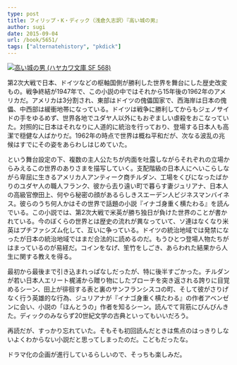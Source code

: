 ```yaml
---
type: post
title: フィリップ・K・ディック（浅倉久志訳）『高い城の男』
author: sugi
date: 2015-09-04
url: /book/5651/
tags: ["alternatehistory", "pkdick"]
---
```

<a href="http://www.amazon.co.jp/exec/obidos/ASIN/4150105685/chezsugi-22/ref=nosim/" onclick="_gaq.push(['_trackEvent', 'outbound-article', 'http://www.amazon.co.jp/exec/obidos/ASIN/4150105685/chezsugi-22/ref=nosim/', '']);" name="amazletlink" target="_blank"><img src="http://i1.wp.com/ecx.images-amazon.com/images/I/512pLOAAbRL.jpg?w=660" alt="高い城の男 (ハヤカワ文庫 SF 568)" class="alignleft"  data-recalc-dims="1" /></a>

第2次大戦で日本、ドイツなどの枢軸国側が勝利した世界を舞台にした歴史改変もの。戦争終結が1947年で、この小説の中ではそれから15年後の1962年のアメリカだ。アメリカは3分割され、東部はドイツの傀儡国家で、西海岸は日本の傀儡、中西部は緩衝地帯になっている。ドイツは戦争に勝利してからもジェノサイドの手をゆるめず、世界各地でユダヤ人以外にもおぞましい虐殺をおこなっていた。対照的に日本はそれなりに人道的に統治を行っており、登場する日本人も高潔で穏健な人ばかりだ。1962年の時点で世界は概ね平和だが、次なる波乱の兆候はすでにその姿をあらわしはじめていた。

という舞台設定の下、複数の主人公たちが内面を吐露しながらそれぞれの立場からみえるこの世界のありさまを描写していく。支配階級の日本人にへいこらしながら卑屈に生きるアメリカ人アンティーク商チルダン、工場をくびになったばかりのユダヤ人の職人フランク、彼から去り遠い町で暮らす妻ジュリアナ、日本人の高級官僚田上、何やら秘密の顔があるらしきスエーデン人ビジネスマンバイネス。彼らのうち何人かはその世界で話題の小説『イナゴ身重く横たわる』を読んでいる。この小説では、第2次大戦で米英が勝ち独日が負けた世界のことが書かれている。今のぼくらの世界とは歴史の流れが異なっていて、ソ連はなくなり米英はプチファシズム化して、互いに争っている。ドイツの統治地域では発禁になったが日本の統治地域ではまだ合法的に読めるのだ。もうひとつ登場人物たちがはまっているのが易経だ。コインをなげ、笙竹をしごき、あらわれた結果から人生に関する教えを得る。

最初から最後まで引き込まれっぱなしだったが、特に後半すごかった。チルダンが若い日本人エリート梶浦から贈り物にしたブローチを突き返される誇りに目覚めるシーン、田上が徘徊する表と裏のサンフランシスコの町、そして彼がさりげなく行う英雄的な行為、ジュリアナが『イナゴ身重く横たわる』の作者アベンゼンに会い、小説の「ほんとうの」作者を知るシーン。読んでて背筋にびんびんきた。ディックのみならず20世紀文学の古典といってもいいだろう。

再読だが、すっかり忘れていた。そもそも初回読んだときは焦点のはっきりしないよくわからない小説だと思ってしまったのだ。こどもだったな。

ドラマ化の企画が進行しているらしいので、そっちも楽しみだ。

